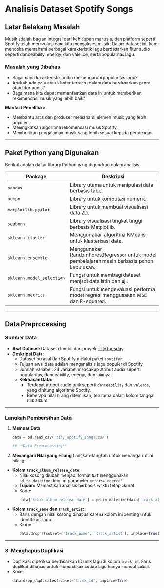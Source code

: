 # Analisis Dataset Spotify Songs

## **Latar Belakang Masalah**
Musik adalah bagian integral dari kehidupan manusia, dan platform seperti Spotify telah merevolusi cara kita mengakses musik. Dalam dataset ini, kami mencoba memahami berbagai karakteristik lagu berdasarkan fitur audio seperti danceability, energy, dan valence, serta popularitas lagu.

### **Masalah yang Dibahas**
- Bagaimana karakteristik audio memengaruhi popularitas lagu?
- Apakah ada pola atau klaster tertentu dalam data berdasarkan genre atau fitur audio?
- Bagaimana kita dapat memanfaatkan data ini untuk memberikan rekomendasi musik yang lebih baik?

**Manfaat Penelitian:**
- Membantu artis dan produser memahami elemen musik yang lebih populer.
- Meningkatkan algoritma rekomendasi musik Spotify.
- Memberikan pengalaman musik yang lebih sesuai kepada pendengar.

---

## **Paket Python yang Digunakan**
Berikut adalah daftar library Python yang digunakan dalam analisis:

| **Package**           | **Deskripsi**                                                                                  |
|-----------------------|----------------------------------------------------------------------------------------------|
| `pandas`             | Library utama untuk manipulasi data berbasis tabel.                                           |
| `numpy`              | Library untuk komputasi numerik.                                                              |
| `matplotlib.pyplot`  | Library untuk membuat visualisasi data 2D.                                                    |
| `seaborn`            | Library visualisasi tingkat tinggi berbasis Matplotlib.                                       |
| `sklearn.cluster`    | Menggunakan algoritma KMeans untuk klasterisasi data.                                         |
| `sklearn.ensemble`   | Menggunakan RandomForestRegressor untuk model pembelajaran mesin berbasis pohon keputusan.     |
| `sklearn.model_selection` | Fungsi untuk membagi dataset menjadi data latih dan uji.                                  |
| `sklearn.metrics`    | Fungsi untuk mengevaluasi performa model regresi menggunakan MSE dan R-squared.               |

---

## **Data Preprocessing**

### **Sumber Data**
- **Asal Dataset:** Dataset diambil dari proyek [TidyTuesday](https://github.com/rfordatascience/tidytuesday/blob/main/data/2020/2020-01-21/spotify_songs.csv).
- **Deskripsi Data:**
  - Dataset berasal dari Spotify melalui paket `spotifyr`.
  - Tujuan awal data adalah menganalisis lagu populer di Spotify.
  - Jumlah variabel: 24 variabel mencakup atribut audio seperti popularitas, danceability, energy, dan lainnya.
  - **Kekhasan Data:**
    - Terdapat atribut audio unik seperti `danceability` dan `valence`, yang dihitung algoritme Spotify.
    - Beberapa nilai hilang ditemukan, terutama dalam kolom tanggal rilis album.

---
### **Langkah Pembersihan Data**
1. **Memuat Data**
   ```python
   data = pd.read_csv('tidy_spotify_songs.csv')

   ## **Data Preprocessing**

2. **Menangani Nilai yang Hilang**
Langkah-langkah untuk menangani nilai hilang:
- **Kolom `track_album_release_date`:**
  - Nilai kosong diubah menjadi format `NaT` menggunakan `pd.to_datetime` dengan parameter `errors='coerce'`.
  - **Tujuan:** Memastikan analisis berbasis waktu tetap akurat.
  - Kode:
    ```python
    data['track_album_release_date'] = pd.to_datetime(data['track_album_release_date'], errors='coerce')
    ```
- **Kolom `track_name` dan `track_artist`:**
  - Baris dengan nilai kosong dihapus karena kolom ini penting untuk identifikasi lagu.
  - Kode:
    ```python
    data.dropna(subset=['track_name', 'track_artist'], inplace=True)
    ```

---

### **3. Menghapus Duplikasi**
- Duplikasi diperiksa berdasarkan ID unik lagu di kolom `track_id`. Baris duplikat dihapus untuk memastikan setiap lagu hanya muncul sekali.
- Kode:
  ```python
  data.drop_duplicates(subset='track_id', inplace=True)










































